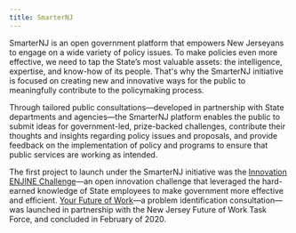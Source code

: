 ```yaml
---
title: SmarterNJ
---
```


SmarterNJ is an open government platform that empowers New Jerseyans to engage on a wide variety of policy issues. To make policies even more effective, we need to tap the State’s most valuable assets: the intelligence, expertise, and know-how of its people. That's why the SmarterNJ initiative is focused on creating new and innovative ways for the public to meaningfully contribute to the policymaking process.

Through tailored public consultations—developed in partnership with State departments and agencies—the SmarterNJ platform enables the public to submit ideas for government-led, prize-backed challenges, contribute their thoughts and insights regarding policy issues and proposals, and provide feedback on the implementation of policy and programs to ensure that public services are working as intended.

The first project to launch under the SmarterNJ initiative was the [Innovation ENJINE Challenge](https://smarter.nj.gov/enjine/)—an open innovation challenge that leveraged the hard-earned knowledge of State employees to make government more effective and efficient. [Your Future of Work](https://smarter.nj.gov/fow/index.html)—a problem identification consultation—was launched in partnership with the New Jersey Future of Work Task Force, and concluded in February of 2020.
